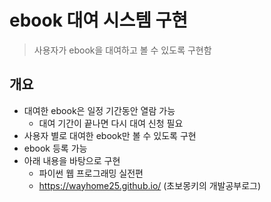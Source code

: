 # ebook 대여 시스템 구현
> 사용자가 ebook을 대여하고 볼 수 있도록 구현함

## 개요
- 대여한 ebook은 일정 기간동안 열람 가능
  - 대여 기간이 끝나면 다시 대여 신청 필요
- 사용자 별로 대여한 ebook만 볼 수 있도록 구현
- ebook 등록 가능
- 아래 내용을 바탕으로 구현
  - 파이썬 웹 프로그래밍 실전편
  - https://wayhome25.github.io/ (초보몽키의 개발공부로그)